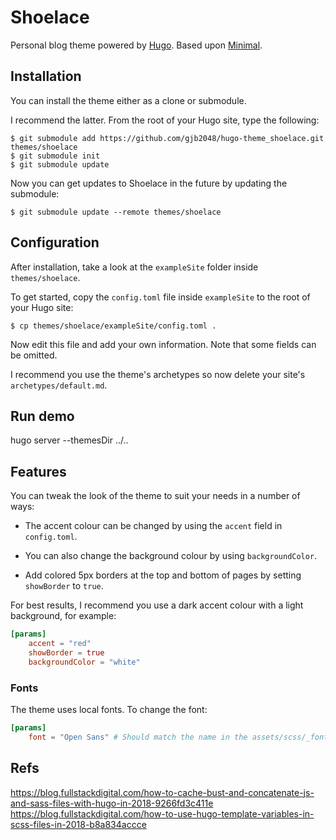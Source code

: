 # Shoelace

Personal blog theme powered by [Hugo](https://gohugo.io).
Based upon [Minimal](https://themes.gohugo.io/themes/minimal/).

## Installation

You can install the theme either as a clone or submodule.

I recommend the latter. From the root of your Hugo site, type the following:

```
$ git submodule add https://github.com/gjb2048/hugo-theme_shoelace.git themes/shoelace
$ git submodule init
$ git submodule update
```

Now you can get updates to Shoelace in the future by updating the submodule:

```
$ git submodule update --remote themes/shoelace
```

## Configuration

After installation, take a look at the `exampleSite` folder inside `themes/shoelace`.

To get started, copy the `config.toml` file inside `exampleSite` to the root of your Hugo site:

```
$ cp themes/shoelace/exampleSite/config.toml .
```

Now edit this file and add your own information. Note that some fields can be omitted.

I recommend you use the theme's archetypes so now delete your site's `archetypes/default.md`.

## Run demo

hugo server --themesDir ../..



## Features

You can tweak the look of the theme to suit your needs in a number of ways:

- The accent colour can be changed by using the `accent` field in `config.toml`.

- You can also change the background colour by using `backgroundColor`.

- Add colored 5px borders at the top and bottom of pages by setting `showBorder` to `true`.

For best results, I recommend you use a dark accent colour with a light background, for example:

```toml
[params]
    accent = "red"
    showBorder = true
    backgroundColor = "white"
```

### Fonts

The theme uses local fonts. To change the font:

```toml
[params]
    font = "Open Sans" # Should match the name in the assets/scss/_fonts
```

## Refs

https://blog.fullstackdigital.com/how-to-cache-bust-and-concatenate-js-and-sass-files-with-hugo-in-2018-9266fd3c411e
https://blog.fullstackdigital.com/how-to-use-hugo-template-variables-in-scss-files-in-2018-b8a834accce
